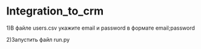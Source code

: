 # Integration_to_crm
1)В файле users.csv укажите email и password в формате email;password

2)Запустить файл run.py
